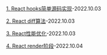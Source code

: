 [1. React hooks简单源码实现](./React%20hooks%E7%AE%80%E5%8D%95%E6%BA%90%E7%A0%81%E5%AE%9E%E7%8E%B0.md)-2022.10.03

[2. React diff算法](./diff%E7%AE%97%E6%B3%95.md)-2022.10.03

[3. React性能优化](./React%E6%80%A7%E8%83%BD%E4%BC%98%E5%8C%96.md)-2022.10.03

[4. React render阶段](./React%20render.md)-2022.10.04